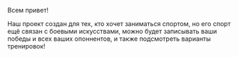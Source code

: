 Всем привет!

Наш проект создан для тех, кто хочет заниматься спортом, но его спорт ещё связан с боевыми искусствами, можно будет записывать ваши победы и всех ваших опоннентов, и также подсмотреть варианты тренировок!

